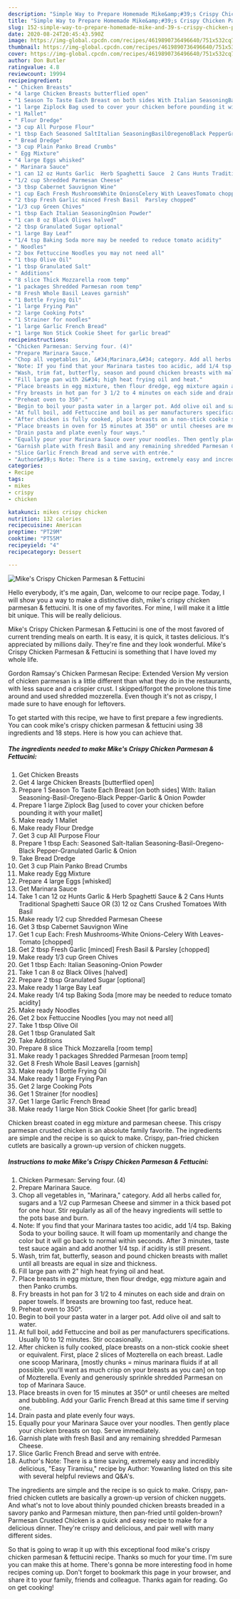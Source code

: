 ```yaml
---
description: "Simple Way to Prepare Homemade Mike&amp;#39;s Crispy Chicken Parmesan &amp;amp; Fettucini"
title: "Simple Way to Prepare Homemade Mike&amp;#39;s Crispy Chicken Parmesan &amp;amp; Fettucini"
slug: 152-simple-way-to-prepare-homemade-mike-and-39-s-crispy-chicken-parmesan-and-amp-fettucini
date: 2020-08-24T20:45:43.590Z
image: https://img-global.cpcdn.com/recipes/4619890736496640/751x532cq70/mikes-crispy-chicken-parmesan-fettucini-recipe-main-photo.jpg
thumbnail: https://img-global.cpcdn.com/recipes/4619890736496640/751x532cq70/mikes-crispy-chicken-parmesan-fettucini-recipe-main-photo.jpg
cover: https://img-global.cpcdn.com/recipes/4619890736496640/751x532cq70/mikes-crispy-chicken-parmesan-fettucini-recipe-main-photo.jpg
author: Don Butler
ratingvalue: 4.8
reviewcount: 19994
recipeingredient:
- " Chicken Breasts"
- "4 large Chicken Breasts butterflied open"
- "1 Season To Taste Each Breast on both sides With Italian SeasoningBasilOregenoBlack PepperGarlic  Onion Powder"
- "1 large Ziplock Bag used to cover your chicken before pounding it with your mallet"
- "1 Mallet"
- " Flour Dredge"
- "3 cup All Purpose Flour"
- "1 tbsp Each Seasoned SaltItalian SeasoningBasilOregenoBlack PepperGranulated Garlic  Onion"
- " Bread Dredge"
- "3 cup Plain Panko Bread Crumbs"
- " Egg Mixture"
- "4 large Eggs whisked"
- " Marinara Sauce"
- "1 can 12 oz Hunts Garlic  Herb Spaghetti Sauce  2 Cans Hunts Traditional Spaghetti Sauce OR 3 12 oz Cans Crushed Tomatoes With Basil"
- "1/2 cup Shredded Parmesan Cheese"
- "3 tbsp Cabernet Sauvignon Wine"
- "1 cup Each Fresh MushroomsWhite OnionsCelery With LeavesTomato chopped"
- "2 tbsp Fresh Garlic minced Fresh Basil  Parsley chopped"
- "1/3 cup Green Chives"
- "1 tbsp Each Italian SeasoningOnion Powder"
- "1 can 8 oz Black Olives halved"
- "2 tbsp Granulated Sugar optional"
- "1 large Bay Leaf"
- "1/4 tsp Baking Soda more may be needed to reduce tomato acidity"
- " Noodles"
- "2 box Fettuccine Noodles you may not need all"
- "1 tbsp Olive Oil"
- "1 tbsp Granulated Salt"
- " Additions"
- "8 slice Thick Mozzarella room temp"
- "1 packages Shredded Parmesan room temp"
- "8 Fresh Whole Basil Leaves garnish"
- "1 Bottle Frying Oil"
- "1 large Frying Pan"
- "2 large Cooking Pots"
- "1 Strainer for noodles"
- "1 large Garlic French Bread"
- "1 large Non Stick Cookie Sheet for garlic bread"
recipeinstructions:
- "Chicken Parmesan: Serving four. (4)"
- "Prepare Marinara Sauce."
- "Chop all vegetables in, &#34;Marinara,&#34; category. Add all herbs called for, sugars and a 1/2 cup Parmesan Cheese and simmer in a thick based pot for one hour. Stir regularly as all of the heavy ingredients will settle to the pots base and burn."
- "Note: If you find that your Marinara tastes too acidic, add 1/4 tsp. Baking Soda to your boiling sauce. It will foam up momentarily and change the color but it will go back to normal within seconds. After 3 minutes, taste test sauce again and add another 1/4 tsp. if acidity is still present."
- "Wash, trim fat, butterfly, season and pound chicken breasts with mallet until all breasts are equal in size and thickness."
- "Fill large pan with 2&#34; high heat frying oil and heat."
- "Place breasts in egg mixture, then flour dredge, egg mixture again and then Panko crumbs."
- "Fry breasts in hot pan for 3 1/2 to 4 minutes on each side and drain on paper towels. If breasts are browning too fast, reduce heat."
- "Preheat oven to 350°."
- "Begin to boil your pasta water in a larger pot. Add olive oil and salt to water."
- "At full boil, add Fettuccine and boil as per manufacturers specifications. Usually 10 to 12 minutes. Stir occasionally."
- "After chicken is fully cooked, place breasts on a non-stick cookie sheet or equivalent. First, place 2 slices of Mozterella on each breast. Ladle one scoop Marinara, [mostly chunks = minus marinara fluids if at all possible. you&#39;ll want as much crisp on your breasts as you can] on top of Mozterella. Evenly and generously sprinkle shredded Parmesan on top of Marinara Sauce."
- "Place breasts in oven for 15 minutes at 350° or until cheeses are melted and bubbling. Add your Garlic French Bread at this same time if serving one."
- "Drain pasta and plate evenly four ways."
- "Equally pour your Marinara Sauce over your noodles. Then gently place your chicken breasts on top. Serve immediately."
- "Garnish plate with fresh Basil and any remaining shredded Parmesan Cheese."
- "Slice Garlic French Bread and serve with entrée."
- "Author&#39;s Note: There is a time saving, extremely easy and incredibly delicious, &#34;Easy Tiramisu,&#34; recipe by Author: Yowanling listed on this site with several helpful reviews and Q&amp;A&#39;s."
categories:
- Recipe
tags:
- mikes
- crispy
- chicken

katakunci: mikes crispy chicken 
nutrition: 132 calories
recipecuisine: American
preptime: "PT29M"
cooktime: "PT55M"
recipeyield: "4"
recipecategory: Dessert

---
```



![Mike&#39;s Crispy Chicken Parmesan &amp; Fettucini](https://img-global.cpcdn.com/recipes/4619890736496640/751x532cq70/mikes-crispy-chicken-parmesan-fettucini-recipe-main-photo.jpg)

Hello everybody, it's me again, Dan, welcome to our recipe page. Today, I will show you a way to make a distinctive dish, mike&#39;s crispy chicken parmesan &amp; fettucini. It is one of my favorites. For mine, I will make it a little bit unique. This will be really delicious.

Mike&#39;s Crispy Chicken Parmesan &amp; Fettucini is one of the most favored of current trending meals on earth. It is easy, it is quick, it tastes delicious. It's appreciated by millions daily. They're fine and they look wonderful. Mike&#39;s Crispy Chicken Parmesan &amp; Fettucini is something that I have loved my whole life.

Gordon Ramsay&#39;s Chicken Parmesan Recipe: Extended Version My version of chicken parmesan is a little different than what they do in the restaurants, with less sauce and a crispier crust. I skipped/forgot the provolone this time around and used shredded mozzerella. Even though it&#39;s not as crispy, I made sure to have enough for leftovers.


To get started with this recipe, we have to first prepare a few ingredients. You can cook mike&#39;s crispy chicken parmesan &amp; fettucini using 38 ingredients and 18 steps. Here is how you can achieve that.

<!--inarticleads1-->

##### The ingredients needed to make Mike&#39;s Crispy Chicken Parmesan &amp; Fettucini:

1. Get  Chicken Breasts
1. Get 4 large Chicken Breasts [butterflied open]
1. Prepare 1 Season To Taste Each Breast [on both sides] With: Italian Seasoning-Basil-Oregeno-Black Pepper-Garlic &amp; Onion Powder
1. Prepare 1 large Ziplock Bag [used to cover your chicken before pounding it with your mallet]
1. Make ready 1 Mallet
1. Make ready  Flour Dredge
1. Get 3 cup All Purpose Flour
1. Prepare 1 tbsp Each: Seasoned Salt-Italian Seasoning-Basil-Oregeno-Black Pepper-Granulated Garlic &amp; Onion
1. Take  Bread Dredge
1. Get 3 cup Plain Panko Bread Crumbs
1. Make ready  Egg Mixture
1. Prepare 4 large Eggs [whisked]
1. Get  Marinara Sauce
1. Take 1 can 12 oz Hunts Garlic &amp; Herb Spaghetti Sauce &amp; 2 Cans Hunts Traditional Spaghetti Sauce OR (3) 12 oz Cans Crushed Tomatoes With Basil
1. Make ready 1/2 cup Shredded Parmesan Cheese
1. Get 3 tbsp Cabernet Sauvignon Wine
1. Get 1 cup Each: Fresh Mushrooms-White Onions-Celery With Leaves-Tomato [chopped]
1. Get 2 tbsp Fresh Garlic [minced] Fresh Basil &amp; Parsley [chopped]
1. Make ready 1/3 cup Green Chives
1. Get 1 tbsp Each: Italian Seasoning-Onion Powder
1. Take 1 can 8 oz Black Olives [halved]
1. Prepare 2 tbsp Granulated Sugar [optional]
1. Make ready 1 large Bay Leaf
1. Make ready 1/4 tsp Baking Soda [more may be needed to reduce tomato acidity]
1. Make ready  Noodles
1. Get 2 box Fettuccine Noodles [you may not need all]
1. Take 1 tbsp Olive Oil
1. Get 1 tbsp Granulated Salt
1. Take  Additions
1. Prepare 8 slice Thick Mozzarella [room temp]
1. Make ready 1 packages Shredded Parmesan [room temp]
1. Get 8 Fresh Whole Basil Leaves [garnish]
1. Make ready 1 Bottle Frying Oil
1. Make ready 1 large Frying Pan
1. Get 2 large Cooking Pots
1. Get 1 Strainer [for noodles]
1. Get 1 large Garlic French Bread
1. Make ready 1 large Non Stick Cookie Sheet [for garlic bread]


Chicken breast coated in egg mixture and parmesan cheese. This crispy parmesan crusted chicken is an absolute family favorite. The ingredients are simple and the recipe is so quick to make. Crispy, pan-fried chicken cutlets are basically a grown-up version of chicken nuggets. 

<!--inarticleads2-->

##### Instructions to make Mike&#39;s Crispy Chicken Parmesan &amp; Fettucini:

1. Chicken Parmesan: Serving four. (4)
1. Prepare Marinara Sauce.
1. Chop all vegetables in, &#34;Marinara,&#34; category. Add all herbs called for, sugars and a 1/2 cup Parmesan Cheese and simmer in a thick based pot for one hour. Stir regularly as all of the heavy ingredients will settle to the pots base and burn.
1. Note: If you find that your Marinara tastes too acidic, add 1/4 tsp. Baking Soda to your boiling sauce. It will foam up momentarily and change the color but it will go back to normal within seconds. After 3 minutes, taste test sauce again and add another 1/4 tsp. if acidity is still present.
1. Wash, trim fat, butterfly, season and pound chicken breasts with mallet until all breasts are equal in size and thickness.
1. Fill large pan with 2&#34; high heat frying oil and heat.
1. Place breasts in egg mixture, then flour dredge, egg mixture again and then Panko crumbs.
1. Fry breasts in hot pan for 3 1/2 to 4 minutes on each side and drain on paper towels. If breasts are browning too fast, reduce heat.
1. Preheat oven to 350°.
1. Begin to boil your pasta water in a larger pot. Add olive oil and salt to water.
1. At full boil, add Fettuccine and boil as per manufacturers specifications. Usually 10 to 12 minutes. Stir occasionally.
1. After chicken is fully cooked, place breasts on a non-stick cookie sheet or equivalent. First, place 2 slices of Mozterella on each breast. Ladle one scoop Marinara, [mostly chunks = minus marinara fluids if at all possible. you&#39;ll want as much crisp on your breasts as you can] on top of Mozterella. Evenly and generously sprinkle shredded Parmesan on top of Marinara Sauce.
1. Place breasts in oven for 15 minutes at 350° or until cheeses are melted and bubbling. Add your Garlic French Bread at this same time if serving one.
1. Drain pasta and plate evenly four ways.
1. Equally pour your Marinara Sauce over your noodles. Then gently place your chicken breasts on top. Serve immediately.
1. Garnish plate with fresh Basil and any remaining shredded Parmesan Cheese.
1. Slice Garlic French Bread and serve with entrée.
1. Author&#39;s Note: There is a time saving, extremely easy and incredibly delicious, &#34;Easy Tiramisu,&#34; recipe by Author: Yowanling listed on this site with several helpful reviews and Q&amp;A&#39;s.


The ingredients are simple and the recipe is so quick to make. Crispy, pan-fried chicken cutlets are basically a grown-up version of chicken nuggets. And what&#39;s not to love about thinly pounded chicken breasts breaded in a savory panko and Parmesan mixture, then pan-fried until golden-brown? Parmesan Crusted Chicken is a quick and easy recipe to make for a delicious dinner. They&#39;re crispy and delicious, and pair well with many different sides. 

So that is going to wrap it up with this exceptional food mike&#39;s crispy chicken parmesan &amp; fettucini recipe. Thanks so much for your time. I'm sure you can make this at home. There's gonna be more interesting food in home recipes coming up. Don't forget to bookmark this page in your browser, and share it to your family, friends and colleague. Thanks again for reading. Go on get cooking!
